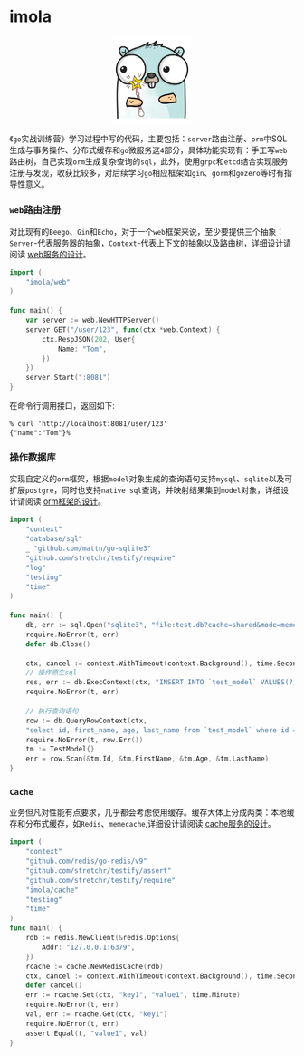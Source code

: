 # imola
<p align="center">
    <img align="center" width="138px" src="doc/imgs/424_cartoons-gophers.png">
</p>

《`go`实战训练营》学习过程中写的代码，主要包括：`server`路由注册、`orm`中SQL生成与事务操作、分布式缓存和`go`微服务这`4`部分，具体功能实现有：手工写`web`路由树，自己实现`orm`生成复杂查询的`sql`，此外，使用`grpc`和`etcd`结合实现服务注册与发现，收获比较多，对后续学习`go`相应框架如`gin`、`gorm`和`gozero`等时有指导性意义。
### `web`路由注册
对比现有的`Beego`、`Gin`和`Echo`，对于一个`web`框架来说，至少要提供三个抽象：`Server`-代表服务器的抽象，`Context`-代表上下文的抽象以及路由树，详细设计请阅读 [web服务的设计](doc/web服务的设计.md)。
```go
import (
    "imola/web"
)

func main() {
    var server := web.NewHTTPServer()
	server.GET("/user/123", func(ctx *web.Context) {
        ctx.RespJSON(202, User{
            Name: "Tom",
        })
    })
    server.Start(":8081")    
}
```
在命令行调用接口，返回如下:
```shell
% curl 'http://localhost:8081/user/123'
{"name":"Tom"}% 
```

### 操作数据库
实现自定义的`orm`框架，根据`model`对象生成的查询语句支持`mysql`、`sqlite`以及可扩展`postgre`，同时也支持`native sql`查询，并映射结果集到`model`对象，详细设计请阅读 [orm框架的设计](doc/orm服务的设计.md)。
```go
import (
    "context"
    "database/sql"
    _ "github.com/mattn/go-sqlite3"
    "github.com/stretchr/testify/require"
    "log"
    "testing"
    "time"
)

func main() {
    db, err := sql.Open("sqlite3", "file:test.db?cache=shared&mode=memory")
    require.NoError(t, err)
    defer db.Close()

    ctx, cancel := context.WithTimeout(context.Background(), time.Second*10)
    // 操作原生sql
	res, err := db.ExecContext(ctx, "INSERT INTO `test_model` VALUES(?, ?, ?, ?)", 1, "Tom", 18, "Jerry")
    require.NoError(t, err)

    // 执行查询语句
    row := db.QueryRowContext(ctx,
    "select id, first_name, age, last_name from `test_model` where id = ?", 1)
    require.NoError(t, row.Err())
    tm := TestModel{}
    err = row.Scan(&tm.Id, &tm.FirstName, &tm.Age, &tm.LastName)
}
```
### `Cache`
业务但凡对性能有点要求，几乎都会考虑使用缓存。缓存大体上分成两类：本地缓存和分布式缓存，如`Redis`、`memecache`,详细设计请阅读 [cache服务的设计](doc/cache服务的设计.md)。
```go
import (
    "context"
    "github.com/redis/go-redis/v9"
    "github.com/stretchr/testify/assert"
    "github.com/stretchr/testify/require"
    "imola/cache"
    "testing"
    "time"
)
func main() {
    rdb := redis.NewClient(&redis.Options{
        Addr: "127.0.0.1:6379",
    })
    rcache := cache.NewRedisCache(rdb)
    ctx, cancel := context.WithTimeout(context.Background(), time.Second*10)
    defer cancel()
    err := rcache.Set(ctx, "key1", "value1", time.Minute)
    require.NoError(t, err)
    val, err := rcache.Get(ctx, "key1")
    require.NoError(t, err)
    assert.Equal(t, "value1", val)
}
```